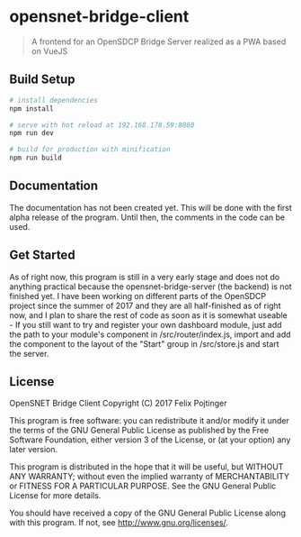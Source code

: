 # opensnet-bridge-client

> A frontend for an OpenSDCP Bridge Server realized as a PWA based on VueJS

## Build Setup

``` bash
# install dependencies
npm install

# serve with hot reload at 192.168.178.59:8080
npm run dev

# build for production with minification
npm run build
```

## Documentation
The documentation has not been created yet. This will be done with the first alpha release of the program. Until then, the comments in the code can be used.

## Get Started
As of right now, this program is still in a very early stage and does not do anything practical because the opensnet-bridge-server (the backend) is not finished yet. I have been working on different parts of the OpenSDCP project since the summer of 2017 and they are all half-finished as of right now, and I plan to share the rest of code as soon as it is somewhat useable - If you still want to try and register your own dashboard module, just add the path to your module's component in /src/router/index.js, import and add the component to the layout of the "Start" group in /src/store.js and start the server.

## License

OpenSNET Bridge Client
Copyright (C) 2017 Felix Pojtinger

This program is free software: you can redistribute it and/or modify
it under the terms of the GNU General Public License as published by
the Free Software Foundation, either version 3 of the License, or
(at your option) any later version.

This program is distributed in the hope that it will be useful,
but WITHOUT ANY WARRANTY; without even the implied warranty of
MERCHANTABILITY or FITNESS FOR A PARTICULAR PURPOSE.  See the
GNU General Public License for more details.

You should have received a copy of the GNU General Public License
along with this program.  If not, see <http://www.gnu.org/licenses/>.